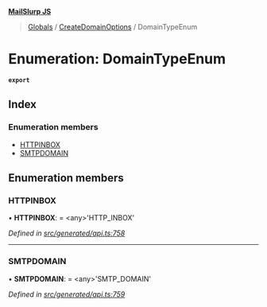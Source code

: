 **[MailSlurp JS](../README.md)**

> [Globals](../README.md) / [CreateDomainOptions](../modules/createdomainoptions.md) / DomainTypeEnum

# Enumeration: DomainTypeEnum

**`export`** 

## Index

### Enumeration members

* [HTTPINBOX](createdomainoptions.domaintypeenum.md#httpinbox)
* [SMTPDOMAIN](createdomainoptions.domaintypeenum.md#smtpdomain)

## Enumeration members

### HTTPINBOX

•  **HTTPINBOX**:  = \<any>'HTTP\_INBOX'

*Defined in [src/generated/api.ts:758](https://github.com/mailslurp/mailslurp-client/blob/a8663d0/src/generated/api.ts#L758)*

___

### SMTPDOMAIN

•  **SMTPDOMAIN**:  = \<any>'SMTP\_DOMAIN'

*Defined in [src/generated/api.ts:759](https://github.com/mailslurp/mailslurp-client/blob/a8663d0/src/generated/api.ts#L759)*
